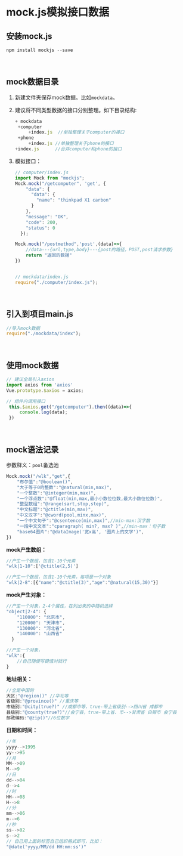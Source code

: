 # mock.js模拟接口数据


## 安装mock.js

```javascript
npm install mockjs --save
```
<br/>

## mock数据目录

1. 新建文件夹保存mock数据。比如`mockdata`。

2. 建议将不同类型数据的接口分别整理。如下目录结构:

   ```javascript
   + mockdata
   	+computer
   		+index.js  //单独整理关于computer的接口
   	+phone
   		+index.js //单独整理关于phone的接口
   +index.js   	  //合并computer和phone的接口
   ```

3. 模拟接口：

   ```javascript
   // computer/index.js
   import Mock from "mockjs";
   Mock.mock("/getcomputer", 'get', {
       "data": {
         "data": {
           "name": "thinkpad X1 carbon"
         }
       },
       "message": "OK",
       "code": 200,
       "status": 0
     });
   
   Mock.mock("/postmethod",'post',(data)=>{
       //data---{url,type,body}---{post的路径，POST,post请求参数}
       return "返回的数据"
   })
   
   
   // mockdata/index.js
   require("./computer/index.js");
   ```
<br/>

## 引入到项目main.js

```javascript
//导入mock数据
require("./mockdata/index");
```

<br/>

##  使用mock数据

```javascript
// 建议全局引入axios
import axios from 'axios'
Vue.prototype.$axios = axios;

// 组件内调用接口
 this.$axios.get("/getcomputer").then((data)=>{
     console.log(data);
 })
```


<br/>


## mock语法记录

参数释义：`pool`备选池

```javascript
Mock.mock("/wlk","get",{
    "布尔值":"@boolean()",
    "大于等于0的整数":"@natural(min,max)",
    "一个整数":"@integer(min,max)",
    "一个浮点数":"@float(min,max,最小小数位位数,最大小数位位数)",
    "整型数组":"@range(sart,stop,step)",
    "中文标题":"@ctitle(min,max)",
    "中文汉字":"@cword(pool,minx,max)",
    "一个中文句子":"@csentence(min,max)",//min-max:汉字数
    "一段中文文本":"cparagraph( min?, max? )",//min-max：句子数
    "base64图片":"@dataImage('宽x高', '图片上的文字')",
})
```

**mock产生数组：**

```javascript
//产生一个数组，包含1-10个元素
"wlk|1-10":['@ctitle(2,5)'] 

//产生一个数组，包含1-10个元素，每项是一个对象
"wlk|2-8":[{"name":"@ctitle(3)","age":"@natural(15,30)"}]
```

**mock产生对象：**

```javascript
//产生一个对象，2-4个属性，在列出来的中随机选择
"object|2-4": {
    "110000": "北京市",
    "120000": "天津市",
    "130000": "河北省",
    "140000": "山西省"
  }

//产生一个对象，
"wlk":{
    //自己随便写键值对就行
}
```

**地址相关：**

```javascript
//全是中国的
大区:"@region()" //华北等
省级别:"@province()" //重庆等
市级别:"@city(true?)" //成都市等，true-带上省级别-->四川省 成都市
县级别:"@county(true?)"//会宁县，true-带上省、市-->甘肃省 白银市 会宁县
邮政编码:"@zip()"//6位数字
```

**日期和时间：**

```javascript
//年
yyyy-->1995
yy-->95
//月
MM-->09
M-->9
//日
dd-->04
d-->4
//时
HH-->08
H-->8
//分
mm-->06
m-->6
//秒
ss-->02
s-->2
// 自己用上面的标签自己组织格式即可，比如：
"@date('yyyy/MM/dd HH:mm:ss')"

```

